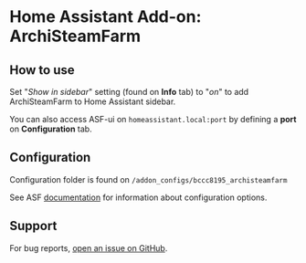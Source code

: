 # Home Assistant Add-on: ArchiSteamFarm

## How to use
Set "*Show in sidebar*" setting (found on **Info** tab) to "*on*" to add ArchiSteamFarm to Home Assistant sidebar.

You can also access ASF-ui on `homeassistant.local:port` by defining a **port** on **Configuration** tab.

## Configuration
Configuration folder is found on `/addon_configs/bccc8195_archisteamfarm`

See ASF [documentation](https://github.com/JustArchiNET/ArchiSteamFarm/wiki) for information about configuration options.

## Support
For bug reports, [open an issue on GitHub](https://github.com/Eskander/ha-addon-archisteamfarm/issues).
